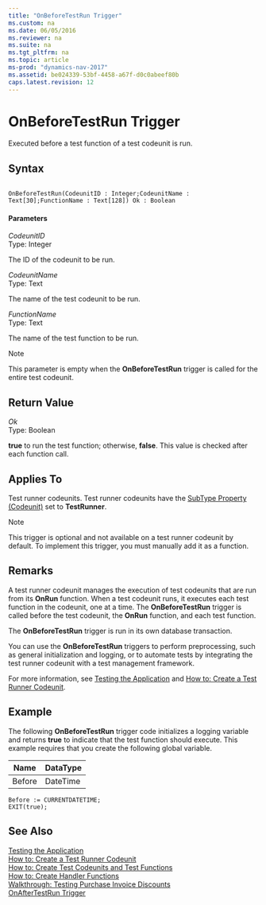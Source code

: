 ```yaml
---
title: "OnBeforeTestRun Trigger"
ms.custom: na
ms.date: 06/05/2016
ms.reviewer: na
ms.suite: na
ms.tgt_pltfrm: na
ms.topic: article
ms-prod: "dynamics-nav-2017"
ms.assetid: be024339-53bf-4458-a67f-d0c0abeef80b
caps.latest.revision: 12
---
```

# OnBeforeTestRun Trigger
Executed before a test function of a test codeunit is run.  
  
## Syntax  
  
```  
  
OnBeforeTestRun(CodeunitID : Integer;CodeunitName : Text[30];FunctionName : Text[128]) Ok : Boolean  
```  
  
#### Parameters  
 *CodeunitID*  
 Type: Integer  
  
 The ID of the codeunit to be run.  
  
 *CodeunitName*  
 Type: Text  
  
 The name of the test codeunit to be run.  
  
 *FunctionName*  
 Type: Text  
  
 The name of the test function to be run.  
  
> [!NOTE]  
>  This parameter is empty when the **OnBeforeTestRun** trigger is called for the entire test codeunit.  
  
## Return Value  
 *Ok*  
 Type: Boolean  
  
 **true** to run the test function; otherwise, **false**. This value is checked after each function call.  
  
## Applies To  
 Test runner codeunits. Test runner codeunits have the [SubType Property \(Codeunit\)](SubType-Property--Codeunit-.md) set to **TestRunner**.  
  
> [!NOTE]  
>  This trigger is optional and not available on a test runner codeunit by default. To implement this trigger, you must manually add it as a function.  
  
## Remarks  
 A test runner codeunit manages the execution of test codeunits that are run from its **OnRun** function. When a test codeunit runs, it executes each test function in the codeunit, one at a time. The **OnBeforeTestRun** trigger is called before the test codeunit, the **OnRun** function, and each test function.  
  
 The **OnBeforeTestRun** trigger is run in its own database transaction.  
  
 You can use the **OnBeforeTestRun** triggers to perform preprocessing, such as general initialization and logging, or to automate tests by integrating the test runner codeunit with a test management framework.  
  
 For more information, see [Testing the Application](Testing-the-Application.md) and [How to: Create a Test Runner Codeunit](How-to--Create%20a%20Test%20Runner%20Codeunit.md).  
  
## Example  
 The following **OnBeforeTestRun** trigger code initializes a logging variable and returns **true** to indicate that the test function should execute. This example requires that you create the following global variable.  
  
|Name|DataType|  
|----------|--------------|  
|Before|DateTime|  
  
```  
Before := CURRENTDATETIME;  
EXIT(true);  
```  
  
## See Also  
 [Testing the Application](Testing-the-Application.md)   
 [How to: Create a Test Runner Codeunit](How-to--Create%20a%20Test%20Runner%20Codeunit.md)   
 [How to: Create Test Codeunits and Test Functions](How-to--Create%20Test%20Codeunits%20and%20Test%20Functions.md)   
 [How to: Create Handler Functions](How-to--Create%20Handler%20Functions.md)   
 [Walkthrough: Testing Purchase Invoice Discounts](Walkthrough:%20Testing%20Purchase%20Invoice%20Discounts.md)   
 [OnAfterTestRun Trigger](OnAfterTestRun-Trigger.md)